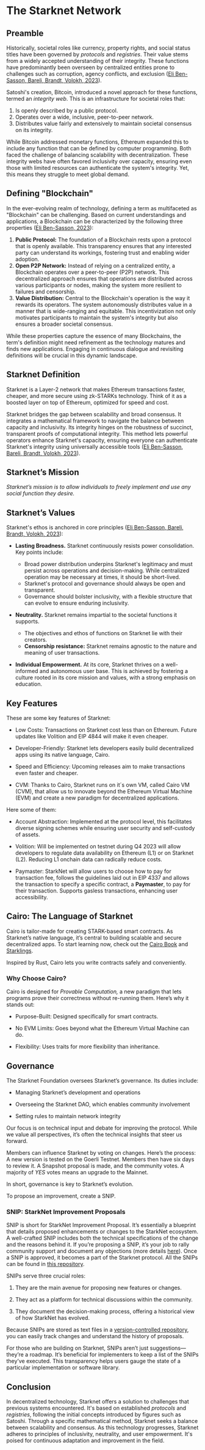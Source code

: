 # The Starknet Network

## Preamble

Historically, societal roles like currency, property rights, and social status titles have been governed by _protocols_ and _registries_. Their value stems from a widely accepted understanding of their integrity. These functions have predominantly been overseen by centralized entities prone to challenges such as corruption, agency conflicts, and exclusion ([Eli Ben-Sasson, Bareli, Brandt, Volokh, 2023](https://hackmd.io/@Elibensasson/ryMelVulp)).

Satoshi's creation, Bitcoin, introduced a novel approach for these functions, termed an _integrity web_. This is an infrastructure for societal roles that:

1. Is openly described by a public protocol.
2. Operates over a wide, inclusive, peer-to-peer network.
3. Distributes value fairly and extensively to maintain societal consensus on its integrity.

While Bitcoin addressed monetary functions, Ethereum expanded this to include any function that can be defined by computer programming. Both faced the challenge of balancing scalability with decentralization. These integrity webs have often favored inclusivity over capacity, ensuring even those with limited resources can authenticate the system's integrity. Yet, this means they struggle to meet global demand.

## Defining "Blockchain"

In the ever-evolving realm of technology, defining a term as multifaceted as "Blockchain" can be challenging. Based on current understandings and applications, a Blockchain can be characterized by the following three properties ([Eli Ben-Sasson, 2023](https://twitter.com/EliBenSasson/status/1709272086504485265)):

1. **Public Protocol:** The foundation of a Blockchain rests upon a protocol that is openly available. This transparency ensures that any interested party can understand its workings, fostering trust and enabling wider adoption.
2. **Open P2P Network:** Instead of relying on a centralized entity, a Blockchain operates over a peer-to-peer (P2P) network. This decentralized approach ensures that operations are distributed across various participants or nodes, making the system more resilient to failures and censorship.
3. **Value Distribution:** Central to the Blockchain's operation is the way it rewards its operators. The system autonomously distributes value in a manner that is wide-ranging and equitable. This incentivization not only motivates participants to maintain the system's integrity but also ensures a broader societal consensus.

While these properties capture the essence of many Blockchains, the term's definition might need refinement as the technology matures and finds new applications. Engaging in continuous dialogue and revisiting definitions will be crucial in this dynamic landscape.

## Starknet Definition

Starknet is a Layer-2 network that makes Ethereum transactions faster, cheaper, and more secure using zk-STARKs technology. Think of it as a boosted layer on top of Ethereum, optimized for speed and cost.

Starknet bridges the gap between scalability and broad consensus. It integrates a mathematical framework to navigate the balance between capacity and inclusivity. Its integrity hinges on the robustness of succinct, transparent proofs of computational integrity. This method lets powerful operators enhance Starknet's capacity, ensuring everyone can authenticate Starknet's integrity using universally accessible tools ([Eli Ben-Sasson, Bareli, Brandt, Volokh, 2023](https://hackmd.io/@Elibensasson/ryMelVulp)).

## Starknet’s Mission

_Starknet’s mission is to allow individuals to freely implement and use any social function they desire._

## Starknet’s Values

Starknet's ethos is anchored in core principles ([Eli Ben-Sasson, Bareli, Brandt, Volokh, 2023](https://hackmd.io/@Elibensasson/ryMelVulp)):

- **Lasting Broadness.** Starknet continuously resists power consolidation. Key points include:

  - Broad power distribution underpins Starknet's legitimacy and must persist across operations and decision-making. While centralized operation may be necessary at times, it should be short-lived.
  - Starknet's protocol and governance should always be open and transparent.
  - Governance should bolster inclusivity, with a flexible structure that can evolve to ensure enduring inclusivity.

- **Neutrality.** Starknet remains impartial to the societal functions it supports.

  - The objectives and ethos of functions on Starknet lie with their creators.
  - **Censorship resistance:** Starknet remains agnostic to the nature and meaning of user transactions.

- **Individual Empowerment.** At its core, Starknet thrives on a well-informed and autonomous user base. This is achieved by fostering a culture rooted in its core mission and values, with a strong emphasis on education.

## Key Features

These are some key features of Starknet:

- Low Costs: Transactions on Starknet cost less than on Ethereum.
  Future updates like Volition and EIP 4844 will make it even cheaper.

- Developer-Friendly: Starknet lets developers easily build
  decentralized apps using its native language, Cairo.

- Speed and Efficiency: Upcoming releases aim to make transactions
  even faster and cheaper.

- CVM: Thanks to Cairo, Starknet runs on it´s own VM, called Cairo VM
  (CVM), that allow us to innovate beyond the Ethereum Virtual Machine
  (EVM) and create a new paradigm for decentralized applications.

Here some of them:

- Account Abstraction: Implemented at the protocol level, this
  facilitates diverse signing schemes while ensuring user security and
  self-custody of assets.

- Volition: Will be implemented on testnet during Q4 2023 will allow
  developers to regulate data availability on Ethereum (L1) or on
  Starknet (L2). Reducing L1 onchain data can radically reduce costs.

- Paymaster: StarkNet will allow users to choose how to pay for
  transaction fee, follows the guidelines laid out in EIP 4337 and
  allows the transaction to specify a specific contract, a
  **Paymaster**, to pay for their transaction. Supports gasless
  transactions, enhancing user accessibility.

## Cairo: The Language of Starknet

Cairo is tailor-made for creating STARK-based smart contracts. As
Starknet’s native language, it’s central to building scalable and secure
decentralized apps. To start learning now, check out the [Cairo
Book](https://cairo-book.github.io/) and
[Starklings](https://github.com/shramee/starklings-cairo1).

Inspired by Rust, Cairo lets you write contracts safely and
conveniently.

### Why Choose Cairo?

Cairo is designed for _Provable Computation,_ a new paradigm that lets
programs prove their correctness without re-running them. Here’s why it
stands out:

- Purpose-Built: Designed specifically for smart contracts.

- No EVM Limits: Goes beyond what the Ethereum Virtual Machine can do.

- Flexibility: Uses traits for more flexibility than inheritance.

## Governance

The Starknet Foundation oversees Starknet’s governance. Its duties
include:

- Managing Starknet’s development and operations

- Overseeing the Starknet DAO, which enables community involvement

- Setting rules to maintain network integrity

Our focus is on technical input and debate for improving the protocol.
While we value all perspectives, it’s often the technical insights that
steer us forward.

Members can influence Starknet by voting on changes. Here’s the process:
A new version is tested on the Goerli Testnet. Members then have six
days to review it. A Snapshot proposal is made, and the community votes.
A majority of _YES_ votes means an upgrade to the Mainnet.

In short, governance is key to Starknet’s evolution.

To propose an improvement, create a SNIP.

### SNIP: StarkNet Improvement Proposals

SNIP is short for StarkNet Improvement Proposal. It’s essentially a
blueprint that details proposed enhancements or changes to the StarkNet
ecosystem. A well-crafted SNIP includes both the technical
specifications of the change and the reasons behind it. If you’re
proposing a SNIP, it’s your job to rally community support and document
any objections (more details
[here](https://community.starknet.io/t/draft-simp-1-simp-purpose-and-guidelines/1197#what-is-a-snip-2)).
Once a SNIP is approved, it becomes a part of the Starknet protocol. All
the SNIPs can be found in [this
repository](https://github.com/starknet-io/SNIPs).

SNIPs serve three crucial roles:

1.  They are the main avenue for proposing new features or changes.

2.  They act as a platform for technical discussions within the
    community.

3.  They document the decision-making process, offering a historical
    view of how StarkNet has evolved.

Because SNIPs are stored as text files in a [version-controlled
repository](https://github.com/starknet-io/SNIPs), you can easily track
changes and understand the history of proposals.

For those who are building on Starknet, SNIPs aren’t just
suggestions—they’re a roadmap. It’s beneficial for implementers to keep
a list of the SNIPs they’ve executed. This transparency helps users
gauge the state of a particular implementation or software library.

## Conclusion

In decentralized technology, Starknet offers a solution to challenges that previous systems encountered. It's based on established _protocols_ and _registries_, following the initial concepts introduced by figures such as Satoshi. Through a specific mathematical method, Starknet seeks a balance between scalability and consensus. As this technology progresses, Starknet adheres to principles of inclusivity, neutrality, and user empowerment. It's poised for continuous adaptation and improvement in the field.
